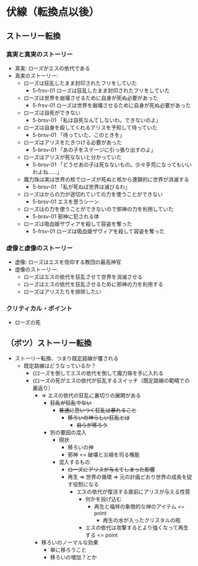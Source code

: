 # 伏線（転換点以後）
## ストーリー転換
### 真実と真実のストーリー
- 真実: ローズがエスの依代である
- 真実のストーリー:
  - ローズは狂乱したまま封印されたフリをしていた
    - 5-frsv-01 ローズは狂乱したまま封印されたフリをしていた
  - ローズは世界を崩壊させるために自身が死ぬ必要があった
    - 5-frsv-01 ローズは世界を崩壊させるために自身が死ぬ必要があった
  - ローズは自死ができない
    - 5-brsv-01 「私は自死なんてしないわ。できないのよ」
  - ローズは自身を殺してくれるアリスを予知して待っていた
    - 5-brsv-01 「待っていた、このときを」
  - ローズはアリスをたきつける必要があった
    - 5-brsv-01 「あの子をステージに引っ張り出すのよ」
  - ローズはアリスが死なないと分かっていた
    - 5-brsv-01 「どうせあの子は死なないもの。少々手荒になってもいいわよね……」
  - 魔力珠は実は世界の核でローズが死ぬと核から連鎖的に世界が消滅する
    - 5-brsv-01 「私が死ねば世界は滅びるわ」
  - ローズはからの力が途切れていての力を使うことができない
    - 5-brsv-01 エスを思うシーン
  - ローズはの力を使うことができないので邪神の力を利用していた
    - 5-brsv-01 邪神に犯される体
  - ローズは吸血姫ザヴィアを殺して容姿を奪った
    - 5-frsv-01 ローズは吸血姫ザヴィアを殺して容姿を奪った

### 虚像と虚像のストーリー
- 虚像: ローズはエスを信仰する教団の最高神官
- 虚像のストーリー:
  - ローズはエスの依代を狂乱させて世界を消滅させる
  - ローズはエスの依代を狂乱させるために邪神の力を利用する
  - ローズはアリスたちを排除したい

### クリティカル・ポイント
- ローズの死

## （ボツ）ストーリー転換
- ストーリー転換、つまり既定路線が覆される
  - 既定路線はどうなっているか？
    - {ローズを倒してエスの依代を倒して魔力珠を手に入れる
    - {ローズの死がエスの依代が狂乱するスイッチ（既定路線の範疇での裏返り）
      - => エスの依代の狂乱に裏切りの展開がある
        - ~~狂乱が狂乱でない~~
          - ~~普通に思いつく狂乱は暴れること~~
            - ~~移ろいの神らしい狂乱とは~~
              - ~~自らが移ろう~~
        - 別の要因の混入
          - 現状
            - 移ろいの神
            - 邪神 <= 破壊と災禍を司る権能
          - 混入するもの
            - ~~ローズにアリスが与えてしまった影響~~
            - 再生 => 世界の循環 => 元の計画どおり世界の成長を促す役割になる
              - エスの依代が復活する直前にアリスが与える性質
                - 何かを投げ込む
                  - 再生と福祥の象徴的な神のアイテム <= point
                    - 再生の水が入ったクリスタルの瓶
                - エスの依代は攻撃するとより強くなって再生する <= point
      - 移ろいのノーマルな効果
        - 単に移ろうこと
        - 移ろいの増加？とか

